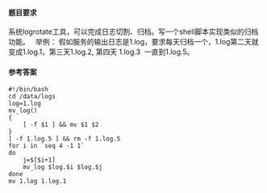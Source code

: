 #### 题目要求
系统logrotate工具，可以完成日志切割、归档。写一个shell脚本实现类似的归档功能。
 
举例： 假如服务的输出日志是1.log，要求每天归档一个，1.log第二天就变成1.log.1，第三天1.log.2, 第四天 1.log.3  一直到1.log.5。

#### 参考答案
```
#!/bin/bash
cd /data/logs
log=1.log
mv_log()
{
    [ -f $1 ] && mv $1 $2
}
[ -f 1.log.5 ] && rm -f 1.log.5
for i in `seq 4 -1 1`
do 
    j=$[$i+1]
    mv_log $log.$i $log.$j
done
mv 1.log 1.log.1

```